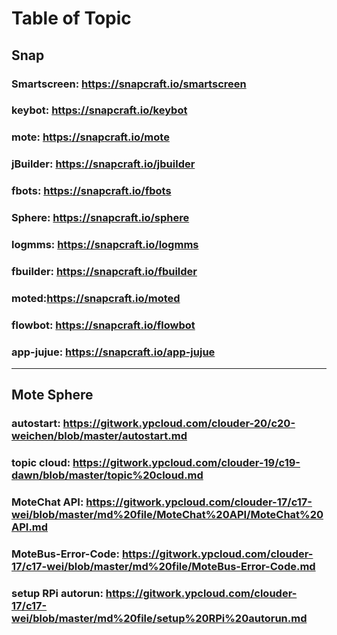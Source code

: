 # Table of Topic

## Snap
### Smartscreen: https://snapcraft.io/smartscreen
### keybot: https://snapcraft.io/keybot
### mote: https://snapcraft.io/mote
### jBuilder: https://snapcraft.io/jbuilder
### fbots: https://snapcraft.io/fbots
### Sphere: https://snapcraft.io/sphere
### logmms: https://snapcraft.io/logmms
### fbuilder: https://snapcraft.io/fbuilder
### moted:https://snapcraft.io/moted
### flowbot: https://snapcraft.io/flowbot
### app-jujue: https://snapcraft.io/app-jujue
-----------------------------------------------------
## Mote Sphere
### autostart: https://gitwork.ypcloud.com/clouder-20/c20-weichen/blob/master/autostart.md
### topic cloud: https://gitwork.ypcloud.com/clouder-19/c19-dawn/blob/master/topic%20cloud.md
### MoteChat API: https://gitwork.ypcloud.com/clouder-17/c17-wei/blob/master/md%20file/MoteChat%20API/MoteChat%20API.md
### MoteBus-Error-Code: https://gitwork.ypcloud.com/clouder-17/c17-wei/blob/master/md%20file/MoteBus-Error-Code.md
### setup RPi autorun: https://gitwork.ypcloud.com/clouder-17/c17-wei/blob/master/md%20file/setup%20RPi%20autorun.md
